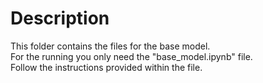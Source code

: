 # Description
  This folder contains the files for the base model.  
  For the running you only need the "base_model.ipynb" file.  
  Follow the instructions provided within the file.  
